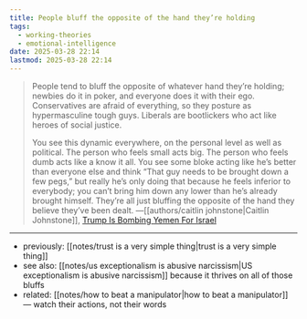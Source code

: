 ```yaml
---
title: People bluff the opposite of the hand they’re holding
tags:
  - working-theories
  - emotional-intelligence
date: 2025-03-28 22:14
lastmod: 2025-03-28 22:14
---
```

> People tend to bluff the opposite of whatever hand they’re holding; newbies do it in poker, and everyone does it with their ego. Conservatives are afraid of everything, so they posture as hypermasculine tough guys. Liberals are bootlickers who act like heroes of social justice.
> 
> You see this dynamic everywhere, on the personal level as well as political. The person who feels small acts big. The person who feels dumb acts like a know it all. You see some bloke acting like he’s better than everyone else and think “That guy needs to be brought down a few pegs,” but really he’s only doing that because he feels inferior to everybody; you can’t bring him down any lower than he’s already brought himself. They’re all just bluffing the opposite of the hand they believe they’ve been dealt. —[[authors/caitlin johnstone|Caitlin Johnstone]], [Trump Is Bombing Yemen For Israel](https://caitlinjohnstone.com.au/2025/03/17/trump-is-bombing-yemen-for-israel/)

---
- previously: [[notes/trust is a very simple thing|trust is a very simple thing]]
- see also: [[notes/us exceptionalism is abusive narcissism|US exceptionalism is abusive narcissism]] because it thrives on all of those bluffs
- related: [[notes/how to beat a manipulator|how to beat a manipulator]] — watch their actions, not their words